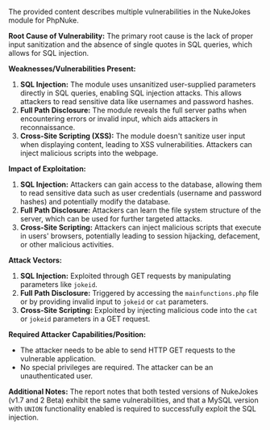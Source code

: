 The provided content describes multiple vulnerabilities in the NukeJokes module for PhpNuke.

**Root Cause of Vulnerability:**
The primary root cause is the lack of proper input sanitization and the absence of single quotes in SQL queries, which allows for SQL injection.

**Weaknesses/Vulnerabilities Present:**
1. **SQL Injection:** The module uses unsanitized user-supplied parameters directly in SQL queries, enabling SQL injection attacks. This allows attackers to read sensitive data like usernames and password hashes.
2. **Full Path Disclosure:** The module reveals the full server paths when encountering errors or invalid input, which aids attackers in reconnaissance.
3. **Cross-Site Scripting (XSS):** The module doesn't sanitize user input when displaying content, leading to XSS vulnerabilities. Attackers can inject malicious scripts into the webpage.

**Impact of Exploitation:**
1. **SQL Injection:** Attackers can gain access to the database, allowing them to read sensitive data such as user credentials (username and password hashes) and potentially modify the database.
2. **Full Path Disclosure:** Attackers can learn the file system structure of the server, which can be used for further targeted attacks.
3. **Cross-Site Scripting:** Attackers can inject malicious scripts that execute in users' browsers, potentially leading to session hijacking, defacement, or other malicious activities.

**Attack Vectors:**
1. **SQL Injection:** Exploited through GET requests by manipulating parameters like `jokeid`.
2. **Full Path Disclosure:** Triggered by accessing the `mainfunctions.php` file or by providing invalid input to `jokeid` or `cat` parameters.
3. **Cross-Site Scripting:** Exploited by injecting malicious code into the `cat` or `jokeid` parameters in a GET request.

**Required Attacker Capabilities/Position:**
- The attacker needs to be able to send HTTP GET requests to the vulnerable application.
- No special privileges are required. The attacker can be an unauthenticated user.

**Additional Notes:**
The report notes that both tested versions of NukeJokes (v1.7 and 2 Beta) exhibit the same vulnerabilities, and that a MySQL version with `UNION` functionality enabled is required to successfully exploit the SQL injection.